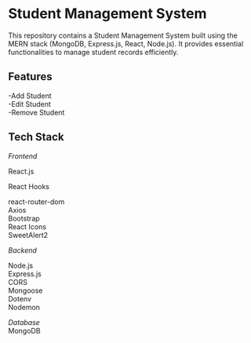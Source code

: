 
# Student Management System
This repository contains a Student Management System built using the MERN stack (MongoDB, Express.js, React, Node.js). It provides essential functionalities to manage student records efficiently.




## Features

-Add Student  
-Edit Student  
-Remove Student


## Tech Stack

*Frontend*

React.js

React Hooks

react-router-dom  
Axios  
Bootstrap  
React Icons  
SweetAlert2

*Backend*      

Node.js  
Express.js  
CORS  
Mongoose  
Dotenv  
Nodemon  

*Database*  
MongoDB
